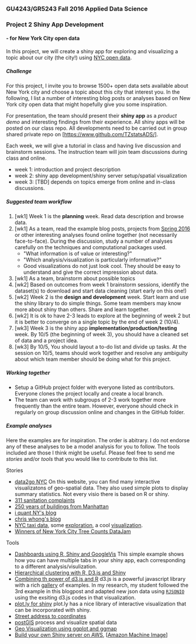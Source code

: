 ### GU4243/GR5243 Fall 2016 Applied Data Science
### Project 2 Shiny App Development
#### - for New York City open data

In this project, we will create a shiny app for exploring and visualizing a topic about our city (the city!) using [NYC open data](https://nycopendata.socrata.com/). 

##### Challenge
For this project, I invite you to browse 1500+ open data sets available about New York city and choose a topic about this city that interest you. In the following, I list a number of interesting blog posts or analyses based on New York city open data that might hopefully give you some inspiration. 

For presentation, the team should present their **shiny app** as a *product demo* and interesting findings from their experience. All shiny apps will be posted on our class repo. All developments need to be carried out in group shared private repo on [https://www.github.com/TZstatsADS/].

Each week, we will give a tutorial in class and having live discussion and brainstorm sessions. The instruction team will join team discussions during class and online. 

- week 1: introduction and project description
- week 2: shiny app development/shiny server setup/spatial visualization
- week 3: [TBD] depends on topics emerge from online and in-class discussions.

##### Suggested team workflow
1. [wk1] Week 1 is the **planning** week. Read data description and browse data. 
2. [wk1] As a team, read the example blog posts, projects from [Spring 2016](http://tzstatsads.github.io//2016/09/21/Spr2016Project2-summary.html) or other interesting analyses found online together (not necessarily face-to-face). During the discussion, study a number of analyses carefully on the techniques and computational packages used.
	 * "What information is of value or interesting?"
     * "Which analysis/visualization is particularly informative?" 
     * Good visualizations do not just look cool. They should be easy to understand and give the correct impression about data. 
3. [wk1] As a team, brainstorm about possible topics 
4. [wk2] Based on outcomes from week 1 brainstorm sessions, identify the dataset(s) to download and start data cleaning (start early on this one!)
5. [wk2] Week 2 is the **design and development** week. Start learn and use the shiny library to do simple things. Some team members may know more about shiny than others. Share and learn together. 
6. [wk2] It is ok to have 2-3 leads to explore  at the beginning of week 2 but it is better to converge on a single topic by the end of week 2 (10/4). 
7. [wk3] Week 3 is the shiny app **implementation/production/testing** week. By 10/5 (the beginning of week 3), you should have a cleaned set of data and a project idea. 
8. [wk3] By 10/5, You should layout a to-do list and divide up tasks. At the session on 10/5, teams should work together and resolve any ambiguity about which team member should be doing what for this project. 

##### Working together
- Setup a GitHub project folder with everyone listed as contributors. Everyone clones the project locally and create a local branch. 
- The team can work with subgroups of 2-3 work together more frequently than the entire team. However, everyone should check in regularly on group discussion online and changes in the GitHub folder.  

##### Example analyses
Here the examples are for inspiration. The order is abitrary. I do not endorse any of these analyses to be a model analysis for you to follow. The tools included are those I think might be useful. Please feel free to send me *stories* and/or *tools* that you would like to contribute to this list. 

Stories

- [data2go NYC](http://www.data2go.nyc/tutorial/) On this website, you can find many interactive visualizatons of geo-spatial data. They also used simple plots to display summary statistics. Not every visio there is based on R or shiny.
- [311 sanitation complaints](http://www.spatialinformationdesignlab.org/projects/civic-data-management-311-sanitation-complaints)
- [250 years of buildings from Manhattan](http://www.gislounge.com/mapping-almost-250-years-buildings-manhattan/)
- [i quant NY's blog](http://iquantny.tumblr.com/)
- [chris whong's blog](http://chriswhong.com/)
- [NYC taxi data](http://www.andresmh.com/nyctaxitrips/), some [exploration](http://hafen.github.io/taxi/#initial-exploration), a cool [visualization](http://nyctaxi.herokuapp.com/).
- [Winners of New York City Tree Counts DataJam](http://treescountdatajam.devpost.com/updates/5503-and-the-winners-are)

Tools

- [Dashboards using R, Shiny and GoogleVis](http://www.r-bloggers.com/dashboards-in-r-with-shiny-and-googlevis/) This simple example shows how you can have multiple tabs in your shiny app, each corresponding to a different analysis/visulization.
- [Hierarchical clustering with R, D3.js and Shiny](http://www.r-bloggers.com/hierarchical-clustering-with-r-feat-d3-js-and-shiny/)
- [Combining th power of d3.js and R](http://blog.ae.be/combining-the-power-of-r-and-d3-js/) d3.js is a powerful javascript library with a rich [gallery](https://github.com/mbostock/d3/wiki/Gallery) of examples. In my research, my student followed the 3rd example in this blogpost and adapted new json data using [`RJSONIO`](https://cran.r-project.org/web/packages/RJSONIO/index.html) using the exsiting d3.js codes in that visualization. 
- [plot.ly for shiny](https://plot.ly/r/shiny-tutorial/) plot.ly has a nice library of interactive visualization that can be incorporated with shiny.
- [Street address to coordinates](http://www.inside-r.org/packages/cran/RDSTK/docs/street2coordinates)
- [postGIS](http://rpubs.com/dgolicher/6373) process and visualize spatial data
- [Geo Visualization using ggplot and ggmap](https://journal.r-project.org/archive/2013-1/kahle-wickham.pdf)
- [Build your own Shiny server on AWS](https://www.r-bloggers.com/installing-rstudio-shiny-server-on-aws/), [[Amazon Machine Image](http://www.louisaslett.com/RStudio_AMI/)]
